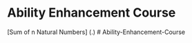 # Ability Enhancement Course

[Sum of n Natural Numbers] (.)
#   A b i l i t y - E n h a n c e m e n t - C o u r s e  
 